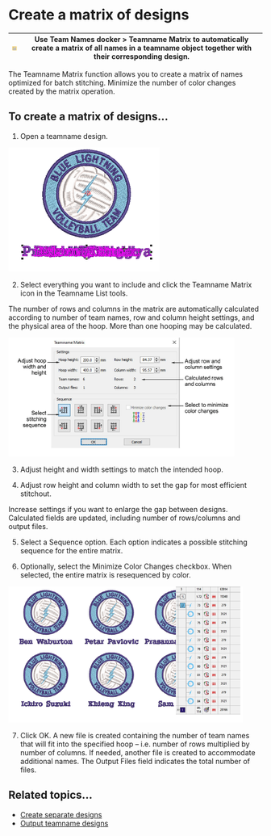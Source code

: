 # Create a matrix of designs

| ![TeamnameMatrix00084.png](assets/TeamnameMatrix00084.png) | Use Team Names docker > Teamname Matrix to automatically create a matrix of all names in a teamname object together with their corresponding design. |
| ---------------------------------------------------------- | ---------------------------------------------------------------------------------------------------------------------------------------------------- |

The Teamname Matrix function allows you to create a matrix of names optimized for batch stitching. Minimize the number of color changes created by the matrix operation.

## To create a matrix of designs...

1. Open a teamname design.

![TeamNames6.png](assets/TeamNames6.png)

2. Select everything you want to include and click the Teamname Matrix icon in the Teamname List tools.

The number of rows and columns in the matrix are automatically calculated according to number of team names, row and column height settings, and the physical area of the hoop. More than one hooping may be calculated.

![TeamnameMatrix00085.png](assets/TeamnameMatrix00085.png)

3. Adjust height and width settings to match the intended hoop.

4. Adjust row height and column width to set the gap for most efficient stitchout.

Increase settings if you want to enlarge the gap between designs. Calculated fields are updated, including number of rows/columns and output files.

5. Select a Sequence option. Each option indicates a possible stitching sequence for the entire matrix.

6. Optionally, select the Minimize Color Changes checkbox. When selected, the entire matrix is resequenced by color.

![lettering_names00088.png](assets/lettering_names00088.png)

7. Click OK. A new file is created containing the number of team names that will fit into the specified hoop – i.e. number of rows multiplied by number of columns. If needed, another file is created to accommodate additional names. The Output Files field indicates the total number of files.

## Related topics...

- [Create separate designs](Create_separate_designs)
- [Output teamname designs](Output_teamname_designs)
